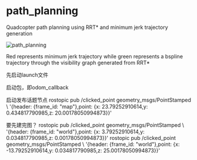 # path_planning
Quadcopter path planning using RRT* and minimum jerk trajectory generation

![path_planning](https://user-images.githubusercontent.com/4923897/27253141-7f34cf18-538c-11e7-9fab-bad4d44f7c6c.gif)

Red represents minimum jerk trajectory while green represents a bspline trajectory through the visibility graph generated from RRT*


先启动launch文件

启动包，即odom_callback

启动发布话题节点
rostopic pub /clicked_point geometry_msgs/PointStamped \ '{header: {frame_id: "map"},point: {x: 23.79252910614,y: 0.434817790985,z: 20.00178050994873}}'

要先建完图？
rostopic pub /clicked_point geometry_msgs/PointStamped \ '{header: {frame_id: "world"},point: {x: 3.79252910614,y: 0.034817790985,z: 0.00178050994873}}'
rostopic pub /clicked_point geometry_msgs/PointStamped \ '{header: {frame_id: "world"},point: {x: -13.79252910614,y: 0.034817790985,z: 25.00178050994873}}'
